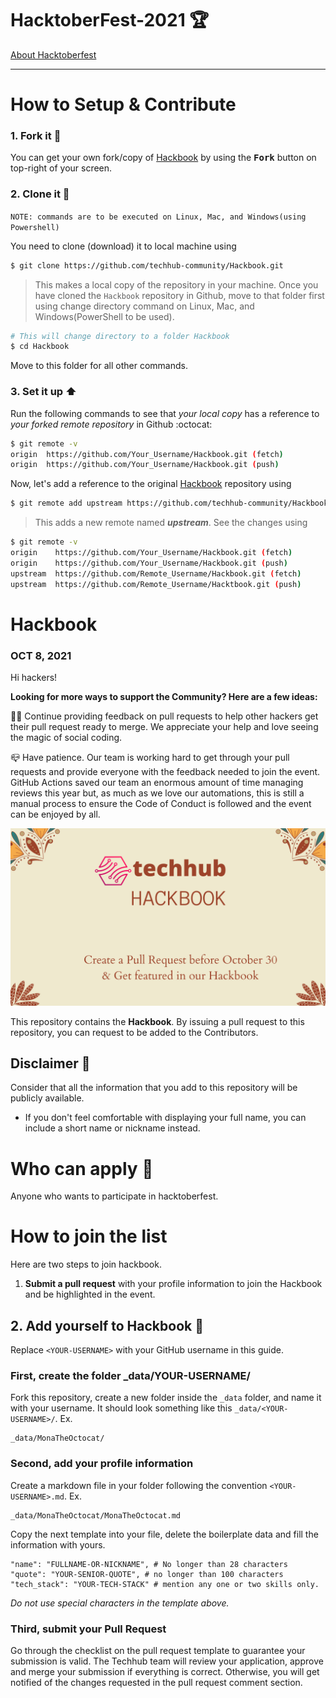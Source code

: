 # HacktoberFest-2021 🏆

[About Hacktoberfest](https://hacktoberfest.digitalocean.com/)

<hr>

# How to Setup & Contribute 

### 1. Fork it :fork_and_knife:

You can get your own fork/copy of [Hackbook](https://github.com/techhub-community/Hackbook) by using the <kbd><b>Fork</b></kbd> button on top-right of your screen.



### 2. Clone it :busts_in_silhouette:

`NOTE: commands are to be executed on Linux, Mac, and Windows(using Powershell)`

You need to clone (download) it to local machine using

```sh
$ git clone https://github.com/techhub-community/Hackbook.git
```

> This makes a local copy of the repository in your machine.
Once you have cloned the `Hackbook` repository in Github, move to that folder first using change directory command on Linux, Mac, and Windows(PowerShell to be used).

```sh
# This will change directory to a folder Hackbook
$ cd Hackbook
```

Move to this folder for all other commands.

### 3. Set it up :arrow_up:

Run the following commands to see that *your local copy* has a reference to *your forked remote repository* in Github :octocat:

```sh
$ git remote -v
origin  https://github.com/Your_Username/Hackbook.git (fetch)
origin  https://github.com/Your_Username/Hackbook.git (push)
```

Now, let's add a reference to the original [Hackbook](https://github.com/techhub-community/Hackbook/) repository using

```sh
$ git remote add upstream https://github.com/techhub-community/Hackbook.git
```

> This adds a new remote named ***upstream***.
See the changes using

```sh
$ git remote -v
origin    https://github.com/Your_Username/Hackbook.git (fetch)
origin    https://github.com/Your_Username/Hackbook.git (push)
upstream  https://github.com/Remote_Username/Hackbook.git (fetch)
upstream  https://github.com/Remote_Username/Hacktbook.git (push)
```

# Hackbook

### OCT 8, 2021

Hi hackers!

**Looking for more ways to support the Community? Here are a few ideas:**

👩‍💻 Continue providing feedback on pull requests to help other hackers get their pull request ready to merge. We appreciate your help and love seeing the magic of social coding.

📪 Have patience. Our team is working hard to get through your pull requests and provide everyone with the feedback needed to join the event. GitHub Actions saved our team an enormous amount of time managing reviews this year but, as much as we love our automations, this is still a manual process to ensure the Code of Conduct is followed and the event can be enjoyed by all.

![Techhub-Hackbook](https://raw.githubusercontent.com/anjali112-bit/Posters/main/Techhub/techhub%20HACKBOOK.png)


This repository contains the **Hackbook**. By issuing a pull request to this repository, you can request to be added to the Contributors. 
 


## Disclaimer 👀
Consider that all the information that you add to this repository will be publicly available.

- If you don't feel comfortable with displaying your full name, you can include a short name or nickname instead.

# Who can apply 📝
Anyone who wants to participate in hacktoberfest. 

# How to join the list

Here are two steps to join hackbook. 
1. **Submit a pull request** with your profile information to join the Hackbook and be highlighted in the event.

## 2. Add yourself to Hackbook 🏫

Replace `<YOUR-USERNAME>` with your GitHub username in this guide.

### First, create the folder _data/YOUR-USERNAME/ 
Fork this repository, create a new folder inside the `_data` folder, and name it with your username. It should look something like this `_data/<YOUR-USERNAME>/`. Ex.

```
_data/MonaTheOctocat/
```
### Second, add your profile information
Create a markdown file in your folder following the convention `<YOUR-USERNAME>.md`. Ex.

```
_data/MonaTheOctocat/MonaTheOctocat.md
```
Copy the next template into your file, delete the boilerplate data and fill the information with yours.
```
"name": "FULLNAME-OR-NICKNAME", # No longer than 28 characters
"quote": "YOUR-SENIOR-QUOTE", # no longer than 100 characters
"tech_stack": "YOUR-TECH-STACK" # mention any one or two skills only.
```

_Do not use special characters in the template above._

### Third, submit your Pull Request

Go through the checklist on the pull request template to guarantee your submission is valid. The Techhub team will review your application, approve and merge your submission if everything is correct. Otherwise, you will get notified of the changes requested in the pull request comment section. 
